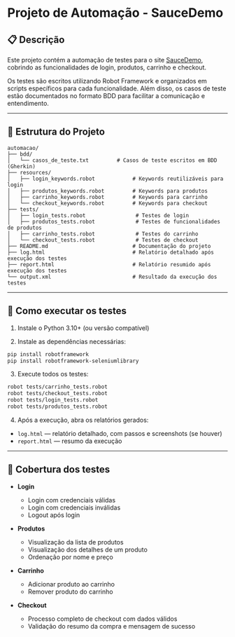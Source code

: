 # Projeto de Automação - SauceDemo

## 📋 Descrição

Este projeto contém a automação de testes para o site [SauceDemo](https://www.saucedemo.com/v1), cobrindo as funcionalidades de login, produtos, carrinho e checkout.

Os testes são escritos utilizando Robot Framework e organizados em scripts específicos para cada funcionalidade. Além disso, os casos de teste estão documentados no formato BDD para facilitar a comunicação e entendimento.

---

## 📂 Estrutura do Projeto

```
automacao/
├── bdd/
│   └── casos_de_teste.txt         # Casos de teste escritos em BDD (Gherkin)
├── resources/
│   ├── login_keywords.robot            # Keywords reutilizáveis para login
│   ├── produtos_keywords.robot         # Keywords para produtos
│   ├── carrinho_keywords.robot         # Keywords para carrinho
│   └── checkout_keywords.robot         # Keywords para checkout
├── tests/
│   ├── login_tests.robot                # Testes de login
│   ├── produtos_tests.robot             # Testes de funcionalidades de produtos
│   ├── carrinho_tests.robot             # Testes do carrinho
│   └── checkout_tests.robot             # Testes de checkout
├── README.md                           # Documentação do projeto
├── log.html                            # Relatório detalhado após execução dos testes
├── report.html                         # Relatório resumido após execução dos testes
└── output.xml                          # Resultado da execução dos testes
```

---

## 🚀 Como executar os testes

1. Instale o Python 3.10+ (ou versão compatível)

2. Instale as dependências necessárias:

```bash
pip install robotframework
pip install robotframework-seleniumlibrary
```

3. Execute todos os testes:

```bash
robot tests/carrinho_tests.robot
robot tests/checkout_tests.robot
robot tests/login_tests.robot
robot tests/produtos_tests.robot
```

4. Após a execução, abra os relatórios gerados:

- `log.html` — relatório detalhado, com passos e screenshots (se houver)
- `report.html` — resumo da execução

---

## 🧪 Cobertura dos testes

- **Login**  
  - Login com credenciais válidas  
  - Login com credenciais inválidas  
  - Logout após login

- **Produtos**  
  - Visualização da lista de produtos  
  - Visualização dos detalhes de um produto  
  - Ordenação por nome e preço

- **Carrinho**  
  - Adicionar produto ao carrinho  
  - Remover produto do carrinho

- **Checkout**  
  - Processo completo de checkout com dados válidos  
  - Validação do resumo da compra e mensagem de sucesso